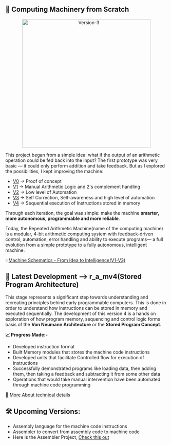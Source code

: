 ## 🧰 Computing Machinery from Scratch

<p align="center">
  <img src="RAM_V3/images/r_a_mv3_Schematic.png" alt="Version-3" width="400"/>
</p>


This project began from a simple idea: what if the output of an arithmetic operation could be fed back into the input? 
The first prototype was very basic — it could only perform addition and take feedback. But as I explored the possibilities, I
kept improving the machine:

- [V0](RAM_Engine) -> Proof of concept
- [V1](RAM_V1) -> Manual Arithmetic Logic and 2's complement handling
- [V2](RAM_V2) -> Low level of Automation
- [V3](RAM_V3) -> Self Correction, Self-awareness and high level of automation
- [V4](RAM_V4) -> Sequential execution of Instructions stored in memory

Through each iteration, the goal was simple: make the machine **smarter, more autonomous, programmable and more reliable**.  

Today, the Repeated Arithmetic Machine(name of the computing machine) is a modular, 4-bit arithmetic computing system with feedback-driven control, automation, error handling and ability to execute programs— a full evolution from a simple prototype to a fully autonomous, intelligent machine.

💡[Machine Schematics - From Idea to Intelligence(V1-V3)](Images/RAM_Project_Evolution.pdf)

## 🚀 Latest Development --> r_a_mv4(Stored Program Architecture)
This stage represents a significant step towards understanding and recreating principles behind early programmable computers.
This is done in order to understand how instructions can be stored in memory and executed sequentially.
The development of this version 4 is a hands on exploration of how program memory, sequencing and control logic forms basis of the **Von Neumann Architecture** or the **Stored Program Concept**.

**📈 Progress Made:-**
- Developed instruction format
- Built Memory modules that stores the machine code instructions
- Developed units that facilitate Controlled flow for execution of instructions
- Successfully demonstrated programs like loading data, then adding them, then taking a feedback and subtracting it from some other data
- Operations that would take manual intervention have been automated through machine code programming

🔬 [More About technical details](RAM_V4/Readme_v4.md)

## 🛠️ Upcoming Versions:
- Assembly language for the machine code instructions
- Assembler to convert from assembly code to machine code
- Here is the Assembler Project, [Check this out](https://github.com/KARAN-D05/Assembler-r_a_mv4)
  
